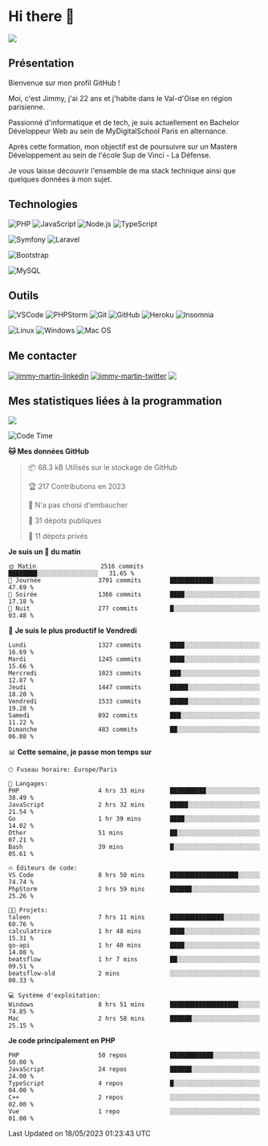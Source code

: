 # Hi there 👋

![](https://komarev.com/ghpvc/?username=jimmy-martin&color=1a1b27)

<!--
**jimmy-martin/jimmy-martin** is a ✨ _special_ ✨ repository because its `README.md` (this file) appears on your GitHub profile.

Here are some ideas to get you started:

- 🔭 I’m currently working on ...
- 🌱 I’m currently learning ...
- 👯 I’m looking to collaborate on ...
- 🤔 I’m looking for help with ...
- 💬 Ask me about ...
- 📫 How to reach me: ...
- 😄 Pronouns: ...
- ⚡ Fun fact: ...
-->

## Présentation

Bienvenue sur mon profil GitHub !

Moi, c'est Jimmy, j'ai 22 ans et j'habite dans le Val-d'Oise en région parisienne.

Passionné d'informatique et de tech, je suis actuellement en Bachelor Développeur Web au sein de MyDigitalSchool Paris en alternance.

Après cette formation, mon objectif est de poursuivre sur un Mastère Développement au sein de l'école Sup de Vinci - La Défense.

Je vous laisse découvrir l'ensemble de ma stack technique ainsi que quelques données à mon sujet.

## Technologies

<div>

![PHP](https://img.shields.io/badge/PHP-777BB4?style=for-the-badge&logo=php&logoColor=white) ![JavaScript](https://img.shields.io/badge/JavaScript-F7DF1E?style=for-the-badge&logo=javascript&logoColor=black) ![Node.js](https://img.shields.io/badge/Node.js-43853D?style=for-the-badge&logo=node.js&logoColor=white) ![TypeScript](https://img.shields.io/badge/TypeScript-007ACC?style=for-the-badge&logo=typescript&logoColor=white)

</div>
<div>

![Symfony](https://img.shields.io/badge/Symfony-092E20?style=for-the-badge&logo=symfony&logoColor=white) ![Laravel](https://img.shields.io/badge/Laravel-FF2D20?style=for-the-badge&logo=laravel&logoColor=white)

</div>
<div>

![Bootstrap](https://img.shields.io/badge/Bootstrap-563D7C?style=for-the-badge&logo=bootstrap&logoColor=white)

</div>
<div>

![MySQL](https://img.shields.io/badge/MySQL-4479A1?style=for-the-badge&logo=mysql&logoColor=white)

</div>

## Outils

![VSCode](https://img.shields.io/badge/VSCode-007ACC?style=for-the-badge&logo=visual-studio-code&logoColor=white)
![PHPStorm](http://img.shields.io/badge/-PHPStorm-181717?style=for-the-badge&logo=phpstorm&logoColor=white)
![Git](https://img.shields.io/badge/Git-E44C30?style=for-the-badge&logo=git&logoColor=white)
![GitHub](https://img.shields.io/badge/GitHub-100000?style=for-the-badge&logo=github&logoColor=white)
![Heroku](https://img.shields.io/badge/Heroku-6762a6?style=for-the-badge&logo=heroku&logoColor=white)
![Insomnia](https://img.shields.io/badge/Insomnia-5600cd?style=for-the-badge&logo=insomnia&logoColor=white)

![Linux](https://img.shields.io/badge/Linux-FCC624?style=for-the-badge&logo=linux&logoColor=white)
![Windows](https://img.shields.io/badge/Windows-0078D6?style=for-the-badge&logo=windows&logoColor=white)
![Mac OS](https://img.shields.io/badge/mac%20os-000000?style=for-the-badge&logo=apple&logoColor=white)

## Me contacter

<p>
<a href="https://www.linkedin.com/in/jimmy-martin-dev/" target="blank"><img align="center" src="https://img.shields.io/badge/-LinkedIn-0077B5?style=for-the-badge&logo=Linkedin&logoColor=white&link=https://www.linkedin.com/in/jimmy-martin-dev/" alt="jimmy-martin-linkedin"/></a>
<a href="https://twitter.com/jimmydev_" target="blank"><img align="center" src="https://img.shields.io/badge/-Twitter-1DA1F2?style=for-the-badge&logo=Twitter&logoColor=white&link=https://twitter.com/jimmydev_" alt="jimmy-martin-twitter"/></a>
 <a href="mailto:jimmy.martin952@gmail.com" target="blank"><img align="center" src="https://img.shields.io/badge/gmail-D14836?style=for-the-badge&logo=gmail&logoColor=white" /></a>
</p>

## Mes statistiques liées à la programmation

<a href="https://github-readme-stats.vercel.app/api/top-langs/?username=jimmy-martin&layout=compact">
  <img align="center" src="https://github-readme-stats.vercel.app/api/top-langs/?username=jimmy-martin&layout=compact"/>
</a>



<!--START_SECTION:waka-->
![Code Time](http://img.shields.io/badge/Code%20Time-1%2C823%20hrs%2015%20mins-blue)

**🐱 Mes données GitHub** 

> 📦 68.3 kB Utilisés sur le stockage de GitHub 
 > 
> 🏆 217 Contributions en 2023
 > 
> 🚫 N'a pas choisi d'embaucher
 > 
> 📜 31 dépots publiques 
 > 
> 🔑 11 dépots privés 
 > 
**Je suis un 🐤 du matin** 

```text
🌞 Matin                  2516 commits        ████████░░░░░░░░░░░░░░░░░   31.65 % 
🌆 Journée                3791 commits        ████████████░░░░░░░░░░░░░   47.69 % 
🌃 Soirée                 1366 commits        ████░░░░░░░░░░░░░░░░░░░░░   17.18 % 
🌙 Nuit                   277 commits         █░░░░░░░░░░░░░░░░░░░░░░░░   03.48 % 
```
📅 **Je suis le plus productif le Vendredi** 

```text
Lundi                    1327 commits        ████░░░░░░░░░░░░░░░░░░░░░   16.69 % 
Mardi                    1245 commits        ████░░░░░░░░░░░░░░░░░░░░░   15.66 % 
Mercredi                 1023 commits        ███░░░░░░░░░░░░░░░░░░░░░░   12.87 % 
Jeudi                    1447 commits        █████░░░░░░░░░░░░░░░░░░░░   18.20 % 
Vendredi                 1533 commits        █████░░░░░░░░░░░░░░░░░░░░   19.28 % 
Samedi                   892 commits         ███░░░░░░░░░░░░░░░░░░░░░░   11.22 % 
Dimanche                 483 commits         ██░░░░░░░░░░░░░░░░░░░░░░░   06.08 % 
```


📊 **Cette semaine, je passe mon temps sur** 

```text
🕑︎ Fuseau horaire: Europe/Paris

💬 Langages: 
PHP                      4 hrs 33 mins       ██████████░░░░░░░░░░░░░░░   38.49 % 
JavaScript               2 hrs 32 mins       █████░░░░░░░░░░░░░░░░░░░░   21.54 % 
Go                       1 hr 39 mins        ████░░░░░░░░░░░░░░░░░░░░░   14.02 % 
Other                    51 mins             ██░░░░░░░░░░░░░░░░░░░░░░░   07.21 % 
Bash                     39 mins             █░░░░░░░░░░░░░░░░░░░░░░░░   05.61 % 

🔥 Éditeurs de code: 
VS Code                  8 hrs 50 mins       ███████████████████░░░░░░   74.74 % 
PhpStorm                 2 hrs 59 mins       ██████░░░░░░░░░░░░░░░░░░░   25.26 % 

🐱‍💻 Projets: 
taleen                   7 hrs 11 mins       ███████████████░░░░░░░░░░   60.76 % 
calculatrice             1 hr 48 mins        ████░░░░░░░░░░░░░░░░░░░░░   15.31 % 
go-api                   1 hr 40 mins        ████░░░░░░░░░░░░░░░░░░░░░   14.08 % 
beatsflow                1 hr 7 mins         ██░░░░░░░░░░░░░░░░░░░░░░░   09.51 % 
beatsflow-old            2 mins              ░░░░░░░░░░░░░░░░░░░░░░░░░   00.33 % 

💻 Système d'exploitation: 
Windows                  8 hrs 51 mins       ███████████████████░░░░░░   74.85 % 
Mac                      2 hrs 58 mins       ██████░░░░░░░░░░░░░░░░░░░   25.15 % 
```

**Je code principalement en PHP** 

```text
PHP                      50 repos            ████████████░░░░░░░░░░░░░   50.00 % 
JavaScript               24 repos            ██████░░░░░░░░░░░░░░░░░░░   24.00 % 
TypeScript               4 repos             █░░░░░░░░░░░░░░░░░░░░░░░░   04.00 % 
C++                      2 repos             ░░░░░░░░░░░░░░░░░░░░░░░░░   02.00 % 
Vue                      1 repo              ░░░░░░░░░░░░░░░░░░░░░░░░░   01.00 % 
```




 Last Updated on 18/05/2023 01:23:43 UTC
<!--END_SECTION:waka-->


